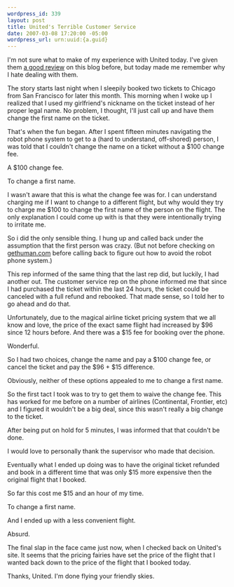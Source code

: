 ```yaml
--- 
wordpress_id: 339
layout: post
title: United's Terrible Customer Service
date: 2007-03-08 17:20:00 -05:00
wordpress_url: urn:uuid:{a.guid}
---
```

<p>I'm not sure what to make of my experience with United today.  I've given them <a href="http://kurt.karmalab.org/articles/2006/02/04/united-airlines-ps-service-is-outstanding">a good review</a> on this blog before, but today made me remember why I hate dealing with them.</p>

<p>The story starts last night when I sleepily booked two tickets to Chicago from San Francisco for later this month.  This morning when I woke up I realized that I used my girlfriend's nickname on the ticket instead of her proper legal name.    No problem, I thought, I'll just call up and have them change the first name on the ticket.</p>

<p>That's when the fun began.  After I spent fifteen minutes navigating the robot phone system to get to a (hard to understand, off-shored) person, I was told that I couldn't change the name on a ticket without a $100 change fee.  </p>

<p>A $100 change fee.  </p>

<p>To change a first name.</p>

<p>I wasn't aware that this is what the change fee was for.  I can understand charging me if I want to change to a different flight, but why would they try to charge me $100 to change the first name of the person on the flight.  The only explanation I could come up with is that they were intentionally trying to irritate me.</p>

<p>So i did the only sensible thing.  I hung up and called back under the assumption that the first person was crazy.  (But not before checking on <a href="http://gethuman.com/">gethuman.com</a> before calling back to figure out how to avoid the robot phone system.)</p>

<p>This rep informed of the same thing that the last rep did, but luckily, I had another out.  The customer service rep on the phone informed me that since I had purchased the ticket within the last 24 hours, the ticket could be canceled with a full refund and rebooked.  That made sense, so I told her to go ahead and do that.</p>

<p>Unfortunately, due to the magical airline ticket pricing system that we all know and love, the price of the exact same flight had increased by $96 since 12 hours before.  And there was a $15 fee for booking over the phone.</p>

<p>Wonderful.</p>

<p>So I had two choices, change the name and pay a $100 change fee, or cancel the ticket and pay the $96 + $15 difference.  </p>

<p>Obviously, neither of these options appealed to me to change a first name.</p>

<p>So the first tact I took was to try to get them to waive the change fee.  This has worked for me before on a number of airlines (Continental, Frontier, etc) and I figured it wouldn't be a big deal, since this wasn't really a big change to the ticket.</p>

<p>After being put on hold for 5 minutes, I was informed that that couldn't be done.</p>

<p>I would love to personally thank the supervisor who made that decision.</p>

<p>Eventually what I ended up doing was to have the original ticket refunded and book in a different time that was only $15 more expensive then the original flight that I booked.</p>

<p>So far this cost me $15 and an hour of my time.</p>

<p>To change a first name.</p>

<p>And I ended up with a less convenient flight.</p>

<p>Absurd.</p>

<p>The final slap in the face came just now, when I checked back on United's site.  It seems that the pricing fairies have set the price of the flight that I wanted back down to the price of the flight that I booked today.</p>

<p>Thanks, United.  I'm done flying your friendly skies.</p>
